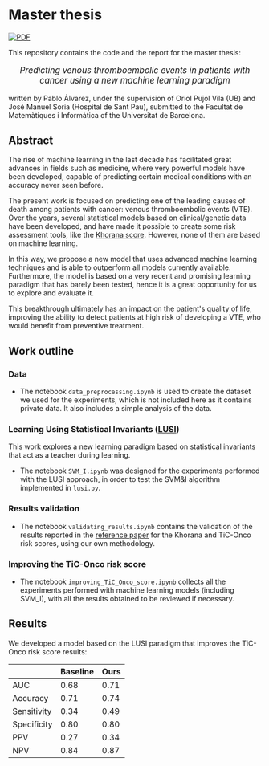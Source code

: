 # Master thesis

[![PDF](https://img.shields.io/badge/PDF-latest-blue.svg?style=flat)](https://github.com/pabloac31/TFM/blob/main/report.pdf)

This repository contains the code and the report for the master thesis:

<p align="center" style="font-size:larger;">
<i>Predicting venous thromboembolic events in patients with cancer using a new machine learning paradigm</i>
</p>

written by Pablo Álvarez, under the supervision of Oriol Pujol Vila (UB) and José Manuel Soria (Hospital de Sant Pau), submitted to the Facultat de Matemàtiques i Informàtica of the Universitat de Barcelona.

## Abstract
The rise of machine learning in the last decade has facilitated great advances in fields such as medicine, where very powerful models have been developed, capable of predicting certain medical conditions with an accuracy never seen before.

The present work is focused on predicting one of the leading causes of death among patients with cancer: venous thromboembolic events (VTE). Over the years, several statistical models based on clinical/genetic data have been developed, and have made it possible to create some risk assessment tools, like the [Khorana score](https://pubmed.ncbi.nlm.nih.gov/18216292/). However, none of them are based on machine learning. 

In this way, we propose a new model that uses advanced machine learning techniques and is able to outperform all models currently available. Furthermore, the model is based on a very recent and promising learning paradigm that has barely been tested, hence it is a great opportunity for us to explore and evaluate it. 

This breakthrough ultimately has an impact on the patient's quality of life, improving the ability to detect patients at high risk of developing a VTE, who would benefit from preventive treatment.

## Work outline

### Data
- The notebook ```data_preprocessing.ipynb``` is used to create the dataset we used for the experiments, which is not included here as it contains private data. It also includes a simple analysis of the data.

### Learning Using Statistical Invariants ([LUSI](https://link.springer.com/article/10.1007/s10994-018-5742-0))
This work explores a new learning paradigm based on statistical invariants that act as a teacher during learning.
- The notebook ```SVM_I.ipynb``` was designed for the experiments performed with the LUSI approach, in order to test the SVM&I algorithm implemented in ```lusi.py```.

### Results validation
- The notebook ```validating_results.ipynb``` contains the validation of the results reported in the [reference paper](https://pubmed.ncbi.nlm.nih.gov/29588512/) for the Khorana and TiC-Onco risk scores, using our own methodology.

### Improving the TiC-Onco risk score
- The notebook ```improving_TiC_Onco_score.ipynb``` collects all the experiments performed with machine learning models (including SVM_I), with all the results obtained to be reviewed if necessary.

## Results

We developed a model based on the LUSI paradigm that improves the TiC-Onco risk score results:

|             | Baseline | Ours |
|-------------|----------|------|
| AUC         | 0.68     | 0.71 |
| Accuracy    | 0.71     | 0.74 |
| Sensitivity | 0.34     | 0.49 |
| Specificity | 0.80     | 0.80 |
| PPV         | 0.27     | 0.34 |
| NPV         | 0.84     | 0.87 |
